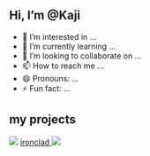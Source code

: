 ## Hi, I’m @Kaji
- 👀 I’m interested in ...
- 🌱 I’m currently learning ...
- 💞️ I’m looking to collaborate on ...
- 📫 How to reach me ...
- 😄 Pronouns: ...
- ⚡ Fun fact: ...

## my projects
<img src= "https://i.pinimg.com/originals/69/a4/de/69a4ded8d5b14c785c5ccca071bb4aab.gif">
 <a href="https://nunes-mt.itch.io/ironclade-full" > ironclad </a>
<img src= "https://i.pinimg.com/originals/aa/06/ab/aa06abcdf73fde1dca112c88e43cf7b5.gif">
<!---
rKAJ1/rKAJ1 is a ✨ special ✨ repository because its `README.md` (this file) appears on your GitHub profile.
You can click the Preview link to take a look at your changes.
--->
